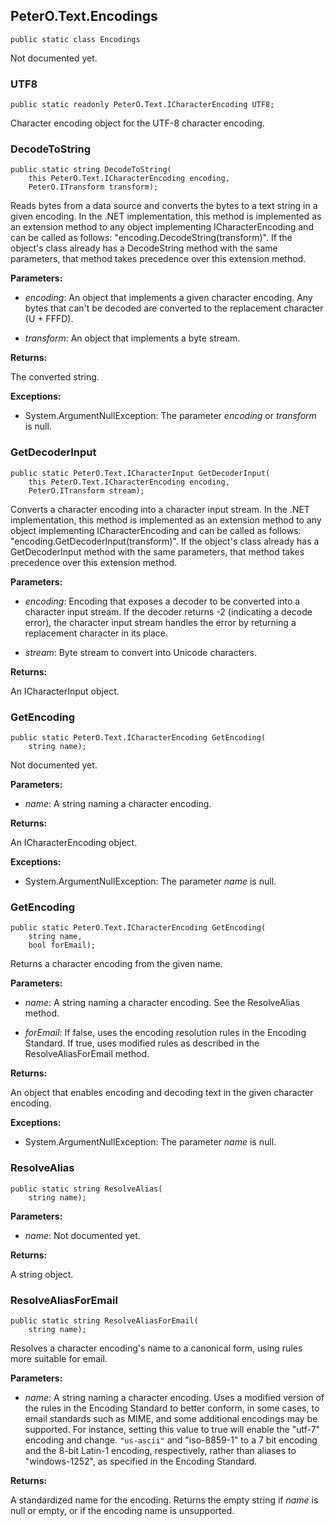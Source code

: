 ## PeterO.Text.Encodings

    public static class Encodings

Not documented yet.

### UTF8

    public static readonly PeterO.Text.ICharacterEncoding UTF8;

Character encoding object for the UTF-8 character encoding.

### DecodeToString

    public static string DecodeToString(
        this PeterO.Text.ICharacterEncoding encoding,
        PeterO.ITransform transform);

Reads bytes from a data source and converts the bytes to a text string in a given encoding. In the .NET implementation, this method is implemented as an extension method to any object implementing ICharacterEncoding and can be called as follows: "encoding.DecodeString(transform)". If the object's class already has a DecodeString method with the same parameters, that method takes precedence over this extension method.

<b>Parameters:</b>

 * <i>encoding</i>: An object that implements a given character encoding. Any bytes that can't be decoded are converted to the replacement character (U + FFFD).

 * <i>transform</i>: An object that implements a byte stream.

<b>Returns:</b>

The converted string.

<b>Exceptions:</b>

 * System.ArgumentNullException:
The parameter  <i>encoding</i>
 or  <i>transform</i>
 is null.

### GetDecoderInput

    public static PeterO.Text.ICharacterInput GetDecoderInput(
        this PeterO.Text.ICharacterEncoding encoding,
        PeterO.ITransform stream);

Converts a character encoding into a character input stream. In the .NET implementation, this method is implemented as an extension method to any object implementing ICharacterEncoding and can be called as follows: "encoding.GetDecoderInput(transform)". If the object's class already has a GetDecoderInput method with the same parameters, that method takes precedence over this extension method.

<b>Parameters:</b>

 * <i>encoding</i>: Encoding that exposes a decoder to be converted into a character input stream. If the decoder returns -2 (indicating a decode error), the character input stream handles the error by returning a replacement character in its place.

 * <i>stream</i>: Byte stream to convert into Unicode characters.

<b>Returns:</b>

An ICharacterInput object.

### GetEncoding

    public static PeterO.Text.ICharacterEncoding GetEncoding(
        string name);

Not documented yet.

<b>Parameters:</b>

 * <i>name</i>: A string naming a character encoding.

<b>Returns:</b>

An ICharacterEncoding object.

<b>Exceptions:</b>

 * System.ArgumentNullException:
The parameter  <i>name</i>
 is null.

### GetEncoding

    public static PeterO.Text.ICharacterEncoding GetEncoding(
        string name,
        bool forEmail);

Returns a character encoding from the given name.

<b>Parameters:</b>

 * <i>name</i>: A string naming a character encoding. See the ResolveAlias method.

 * <i>forEmail</i>: If false, uses the encoding resolution rules in the Encoding Standard. If true, uses modified rules as described in the ResolveAliasForEmail method.

<b>Returns:</b>

An object that enables encoding and decoding text in the given character encoding.

<b>Exceptions:</b>

 * System.ArgumentNullException:
The parameter  <i>name</i>
 is null.

### ResolveAlias

    public static string ResolveAlias(
        string name);

<b>Parameters:</b>

 * <i>name</i>: Not documented yet.

<b>Returns:</b>

A string object.

### ResolveAliasForEmail

    public static string ResolveAliasForEmail(
        string name);

Resolves a character encoding's name to a canonical form, using rules more suitable for email.

<b>Parameters:</b>

 * <i>name</i>: A string naming a character encoding. Uses a modified version of the rules in the Encoding Standard to better conform, in some cases, to email standards such as MIME, and some additional encodings may be supported. For instance, setting this value to true will enable the "utf-7" encoding and change.  `"us-ascii"` and "iso-8859-1" to a 7 bit encoding and the 8-bit Latin-1 encoding, respectively, rather than aliases to "windows-1252", as specified in the Encoding Standard.

<b>Returns:</b>

A standardized name for the encoding. Returns the empty string if  <i>name</i>
 is null or empty, or if the encoding name is unsupported.
